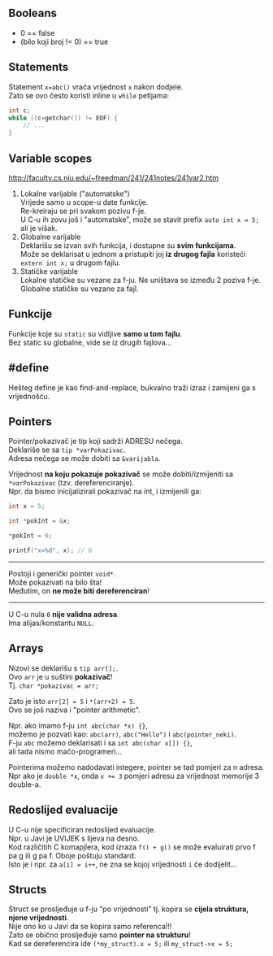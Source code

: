 


## Booleans
- 0 == false
- (bilo koji broj != 0) == true

## Statements
Statement `x=abc()` vraća vrijednost `x` nakon dodjele.  
Zato se ovo često koristi inline u `while` petljama:

```c
int c;
while ((c=getchar()) != EOF) {
    // ...
}
```

## Variable scopes
http://faculty.cs.niu.edu/~freedman/241/241notes/241var2.htm

1. Lokalne varijable ("automatske")  
Vrijede samo u scope-u date funkcije.  
Re-kreiraju se pri svakom pozivu f-je.  
U C-u ih zovu još i "automatske", može se stavit prefix `auto int x = 5;` ali je višak.
2. Globalne varijable  
Deklarišu se izvan svih funkcija, i dostupne su **svim funkcijama**.  
Može se deklarisat u jednom a pristupiti joj **iz drugog fajla** 
koristeći `extern int x;` u drugom fajlu.
3. Statičke varijable  
Lokalne statičke su vezane za f-ju. Ne uništava se između 2 poziva f-je.  
Globalne statičke su vezane za fajl.

## Funkcije
Funkcije koje su `static` su vidljive **samo u tom fajlu**.  
Bez static su globalne, vide se iz drugih fajlova...


## #define
Hešteg define je kao find-and-replace, bukvalno traži izraz i zamijeni ga s vrijednošću.  

## Pointers
Pointer/pokazivač je tip koji sadrži ADRESU nečega.  
Deklariše se sa `tip *varPokazivac`.  
Adresa nečega se može dobiti sa `&varijabla`.  

Vrijednost **na koju pokazuje pokazivač** se može dobiti/izmijeniti sa `*varPokazivac` (tzv. dereferenciranje).  
Npr. da bismo inicijalizirali pokazivač na int, i izmijenili ga:
```c
int x = 5;

int *pokInt = &x;

*pokInt = 6;

printf("x=%d", x); // 6
```

---
Postoji i generički pointer `void*`.  
Može pokazivati na bilo šta!  
Međutim, on **ne može biti dereferenciran**!

---
U C-u nula `0` **nije validna adresa**.  
Ima alijas/konstantu `NULL`.

## Arrays
Nizovi se deklarišu s `tip arr[];`.  
Ovo `arr` je u suštini **pokazivač**!  
Tj. `char *pokazivac = arr;`

Zato je isto `arr[2] = 5` i `*(arr+2) = 5`.  
Ovo se još naziva i "pointer arithmetic".

Npr. ako imamo f-ju `int abc(char *x) {}`,  
možemo je pozvati kao:  `abc(arr)`, `abc("Hello")` i `abc(pointer_neki)`.  
F-ju `abc` možemo deklarisati i sa `int abc(char x[]) {}`,  
ali tada nismo mačo-programeri...

Pointerima možemo nadodavati integere, pointer se tad pomjeri za n adresa.  
Npr ako je `double *x`, onda `x += 3` pomjeri adresu za vrijednost memorije 3 double-a.

## Redoslijed evaluacije
U C-u nije specificiran redoslijed evaluacije.  
Npr. u Javi je UVIJEK s lijeva na desno.  
Kod različitih C komapjlera, kod izraza `f() + g()`
se može evaluirati prvo f pa g ili g pa f.
Oboje poštuju standard.  
Isto je i npr. za `a[i] = i++`, ne zna se kojoj vrijednosti `i` će dodijelit...




## Structs

Struct se prosljeđuje u f-ju "po vrijednosti" tj. kopira se **cijela struktura, njene vrijednosti**.  
Nije ono ko u Javi da se kopira samo referenca!!!  
Zato se obično prosljeđuje samo **pointer na strukturu**!  
Kad se dereferencira ide `(*my_struct).x = 5;` ili `my_struct->x = 5;`














